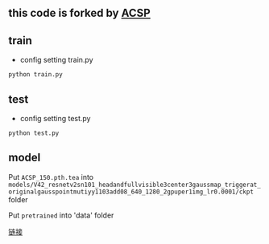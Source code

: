 ## this code is forked by [ACSP](https://github.com/WangWenhao0716/Adapted-Center-and-Scale-Prediction.git) 


## train
- config setting 
train.py 
```
python train.py
```

## test
- config setting 
test.py 
```
python test.py
```
## model 
Put `ACSP_150.pth.tea` into `models/V42_resnetv2sn101_headandfullvisible3center3gaussmap_triggerat_originalgausspointmutiyy1103add08_640_1280_2gpuper1img_lr0.0001/ckpt
` folder

Put `pretrained` into 'data' folder

[链接](https://pan.baidu.com/s/1wFppepz48cK7OxM9rcKEzg?pwd=6k9r)

